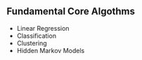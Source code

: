 ## Fundamental Core Algothms
- Linear Regression
- Classification
- Clustering
- Hidden Markov Models